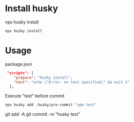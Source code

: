 # Install husky

npx husky install

```bash
npx husky install
```

# Usage

package.json

```json
 "scripts": {
    "prepare": "husky install",
    "test": "echo \"Error: no test specified\" && exit 1"
  },
```

Execute "test" before commit

```bash
npx husky add .husky/pre-commit "npm test"
```

git add -A
git commit -m "husky test"
